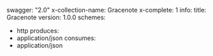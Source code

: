 swagger: "2.0"
x-collection-name: Gracenote
x-complete: 1
info:
  title: Gracenote
  version: 1.0.0
schemes:
- http
produces:
- application/json
consumes:
- application/json